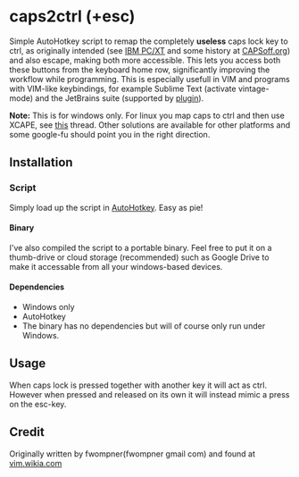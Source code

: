 # caps2ctrl (+esc)
Simple AutoHotkey script to remap the completely **useless** caps lock key to ctrl, as originally intended (see [IBM PC/XT](http://www.pcguide.com/ref/kb/layout/stdXT83-c.html) and some history at [CAPSoff.org](http://capsoff.org/history)) and also escape, making both more accessible. This lets you access both these buttons from the keyboard home row, significantly improving the workflow while programming. This is especially usefull in VIM and programs with VIM-like keybindings, for example Sublime Text (activate vintage-mode) and the JetBrains suite (supported by [plugin](https://github.com/JetBrains/ideavim)). 

**Note:** This is for windows only. For linux you map caps to ctrl and then use XCAPE, see [this](https://askubuntu.com/a/228379) thread. Other solutions are available for other platforms and some google-fu should point you in the right direction.

## Installation
### Script
Simply load up the script in [AutoHotkey](http://www.autohotkey.com/). Easy as pie!

#### Binary
I've also compiled the script to a portable binary. Feel free to put it on a thumb-drive or cloud storage (recommended) such as Google Drive to make it accessable from all your windows-based devices.

#### Dependencies
* Windows only
* AutoHotkey
* The binary has no dependencies but will of course only run under Windows.

## Usage 
When caps lock is pressed together with another key it will act as ctrl. However when pressed and released on its own it will instead mimic a press on the esc-key.

## Credit
Originally written by fwompner(fwompner gmail com) and found at [vim.wikia.com](http://vim.wikia.com/wiki/Map_caps_lock_to_escape_in_Windows)
